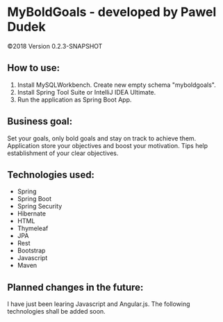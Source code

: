 # MyBoldGoals - developed by Pawel Dudek

©2018
Version 0.2.3-SNAPSHOT


## How to use:

1. Install MySQLWorkbench. Create new empty schema "myboldgoals".
2. Install Spring Tool Suite or IntelliJ IDEA Ultimate.
3. Run the application as Spring Boot App.


## Business goal:

Set your goals, only bold goals and stay on track to achieve them. Application store your objectives and boost your motivation. Tips help establishment of your clear objectives.


## Technologies used:

- Spring
- Spring Boot
- Spring Security
- Hibernate
- HTML
- Thymeleaf
- JPA
- Rest
- Bootstrap
- Javascript
- Maven

## Planned changes in the future:

I have just been learing Javascript and Angular.js. The following technologies shall be added soon.